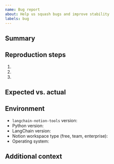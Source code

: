 ```yaml
---
name: Bug report
about: Help us squash bugs and improve stability
labels: bug
---
```


## Summary

<!-- A clear and concise description of what the bug is. -->

## Reproduction steps

<!-- List the minimal steps needed to reproduce the bug. -->

1. 
2. 
3. 

## Expected vs. actual

<!-- What did you expect to happen? What happened instead? -->

## Environment

- `langchain-notion-tools` version:
- Python version:
- LangChain version:
- Notion workspace type (free, team, enterprise):
- Operating system:

## Additional context

<!-- Logs, stack traces, screenshots, or any other context. -->
